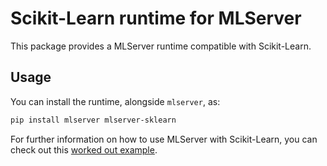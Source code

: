 # Scikit-Learn runtime for MLServer

This package provides a MLServer runtime compatible with Scikit-Learn.

## Usage

You can install the runtime, alongside `mlserver`, as:

```bash
pip install mlserver mlserver-sklearn
```

For further information on how to use MLServer with Scikit-Learn, you can check
out this [worked out example](../../examples/sklearn/README.md).
